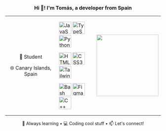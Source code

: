 <h3 align="center">Hi 👋! I'm Tomás, a developer from Spain</h3>

<table align="center" border="0" cellspacing="0" cellpadding="10">
  <tr>
    <td valign="middle"  align="center">
      <p>💼 Student</p>
      <p>🌐 Canary Islands, Spain</p>
      <!-- <a href="https://www.crteam.es">
        <p>🏎️ Canary Racing Team</p>
      </a> -->
    </td>
    <!-- Grid de iconos -->
    <td valign="middle">
      <p>
        <img src="https://skillicons.dev/icons?i=js" height="40" alt="JavaScript" />
        <img src="https://skillicons.dev/icons?i=ts" height="40" alt="TypeScript" />
        <img src="https://skillicons.dev/icons?i=py" height="40" alt="Python" />
      </p>
      <p>
        <img src="https://skillicons.dev/icons?i=html" height="40" alt="HTML5" />
        <img src="https://skillicons.dev/icons?i=css" height="40" alt="CSS3" />
        <img src="https://skillicons.dev/icons?i=tailwind" height="40" alt="TailwindCSS" />
      </p>
      <p>
        <img src="https://skillicons.dev/icons?i=bash" height="40" alt="Bash" />
        <img src="https://skillicons.dev/icons?i=figma" height="40" alt="Figma" />
        <img src="https://skillicons.dev/icons?i=cpp" height="40" alt="C++" />
      </p>
    </td>
    <!-- Imagen a la derecha centrada -->
    <td valign="middle">
      <img src="https://i.pinimg.com/originals/35/49/be/3549beaae0ba185e62d53e57144caa0d.gif" height="200" />
    </td>
  </tr>
</table>

<div align="center">
  <p>🌱 Always learning • 💻 Coding cool stuff • 📫 Let's connect!</p>
</div>
